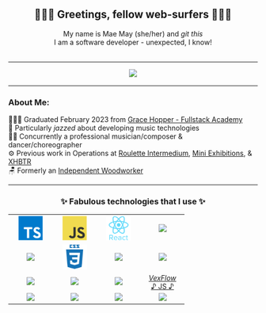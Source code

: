 

<h2 align="center">🏄🏻‍♀️ Greetings, fellow web-surfers 🏄🏻‍♀️</h2>

<div align="center">My name is Mae May (she/her) and <em>git this</em> <br>I am a software developer - unexpected, I know!</div><br>
<hr>

<div align="center">
  <img src="https://media.licdn.com/dms/image/C4E22AQFJfYMyyGFIUw/feedshare-shrink_800/0/1676486879450?e=1681344000&v=beta&t=30sUzE7F89O6FGTZtbK4jyWo1txo19hUdjIwZOkwEZI" height="350px" />
</div>
<hr>

  <h3>About Me:</h3>
 
  <p>👩🏻‍🎓 Graduated February 2023 from <a href="https://www.gracehopper.com/">Grace Hopper - Fullstack Academy</a>
  <br>🎷 Particularly <em>jazzed</em> about developing music technologies
  <br>💃🏻 Concurrently a professional musician/composer & dancer/choreographer
  <br>⚙️ Previous work in Operations at <a href="https://roulette.org">Roulette Intermedium</a>, <a href="https://miniexhibitions.com">Mini Exhibitions</a>, & <a href="https://xhbtr.com">XHBTR</a>
<br>🪑 Formerly an <a href="https://maemaywoodworking.com">Independent Woodworker</a></p>

<hr>
  
<h3 align="center">✨ Fabulous technologies that I use ✨</h3>
 
<table align="center">
 
   <tr>
     <td width="75px" align="center"><a href="https://www.typescriptlang.org/" target="_blank" alt"Typescript Logo"><img src="https://github.com/devicons/devicon/blob/master/icons/typescript/typescript-original.svg" height="50px"/></a>
     </td>
     <td width="75px" align="center"><a href="https://developer.mozilla.org/en-US/docs/Web/JavaScript" target="_blank"><img src="https://github.com/devicons/devicon/blob/master/icons/javascript/javascript-original.svg" height="50px"/></a>
     </td>
     <td width="75px" align="center"><a href="https://reactjs.org/" target="_blank"><img src="https://github.com/devicons/devicon/blob/master/icons/react/react-original-wordmark.svg" height="50px"/></a>
     </td>
     <td width="75px" align="center"><a href="https://nextjs.org/" target="_blank"><img src="https://d2nir1j4sou8ez.cloudfront.net/wp-content/uploads/2021/12/nextjs-boilerplate-logo.png" height="50px"/></a>
     </td>
     
  </tr>
  <tr>
   <td width="75px" align="center"><a href="https://expressjs.com/" target="_blank"><img src="https://w7.pngwing.com/pngs/925/447/png-transparent-express-js-node-js-javascript-mongodb-node-js-text-trademark-logo.png" height="50px"/></a>
     </td>
     <td width="75px" align="center"><a href="https://developer.mozilla.org/en-US/docs/Web/CSS"> <img src="https://github.com/devicons/devicon/blob/master/icons/css3/css3-plain-wordmark.svg" height="50px"/></a>
     </td>
     <td width="75px" align="center"<a href="https://www.postgresql.org/" target="_blank"><img src="https://upload.wikimedia.org/wikipedia/commons/thumb/2/29/Postgresql_elephant.svg/1200px-Postgresql_elephant.svg.png" height="50px"/></a>
     </td>
     <td width="75px" align="center"><a href="https://nodejs.org/en/" target="_blank"><img src="https://cdn-icons-png.flaticon.com/512/5968/5968322.png" height="50px"/></a>
     </td>
     
  </tr>
  <tr>
 <td width="75px" align="center"><a href="https://sequelize.org/" target="_blank"><img src="https://www.svgrepo.com/show/354333/sequelize.svg" height="50px"/></a>
     </td>
     <td width="75px" align="center"><a href="https://webpack.js.org/" target="_blank"><img src="https://raw.githubusercontent.com/webpack/media/master/logo/icon-square-big.png" height="50px"/></a>
     </td>
      <td width="75px" align="center"><a href="https://tonejs.github.io/" target="_blank"><img src="https://avatars.githubusercontent.com/u/11019186?s=280&v=4" height="50px"/></a>
 </td>
     <td width="75px" align="center"><a href="https://www.vexflow.com/" target="_blank"><em>VexFlow</em><br>♪ JS ♪</a></td>
     
  </tr>
  <tr>
 <td width="75px" align="center"><a href="linode.com" target="_blank"><img src="https://seeklogo.com/images/L/linode-logo-0B22204438-seeklogo.com.png" height="50px"/></a>
     </td>
     <td width="75px" align="center"><a href="https://redux.js.org/" target="_blank"><img src="https://cdn.worldvectorlogo.com/logos/redux.svg" height="50px"/></a>
     </td>
     <td width="75px" align="center"><a href="https://developer.mozilla.org/en-US/docs/Glossary/HTML5" target="_blank"><img src="https://upload.wikimedia.org/wikipedia/commons/thumb/3/38/HTML5_Badge.svg/1024px-HTML5_Badge.svg.png" height="50px"/></a>
     </td>
     <td width="75px" align="center"><a href="https://code.visualstudio.com/" target="_blank"><img src="https://cdn.worldvectorlogo.com/logos/visual-studio-code-1.svg" height="50px"/></a>
     </td>
 </tr>
  
 </table>


<!--
**maemay85/maemay85** is a ✨ _special_ ✨ repository because its `README.md` (this file) appears on your GitHub profile.

Here are some ideas to get you started:

- 🔭 I’m currently working on ...
- 🌱 I’m currently learning ...
- 👯 I’m looking to collaborate on ...
- 🤔 I’m looking for help with ...
- 💬 Ask me about ...
- 📫 How to reach me: ...
- 😄 Pronouns: ...
- ⚡ Fun fact: ...
-->
